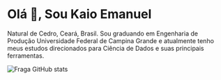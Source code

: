 # Olá 👋, Sou Kaio Emanuel</h1>
Natural de Cedro, Ceará, Brasil. Sou graduando em Engenharia de Produção Universidade Federal de Campina Grande e atualmente tenho meus estudos direcionados para Ciência de Dados e suas principais ferramentas.




![Fraga GitHub stats](https://github-readme-stats.vercel.app/api?username=keikorr&show_icons=true&theme=dracula&count_private=true)

